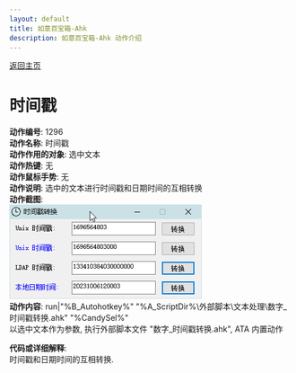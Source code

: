 ```yaml
---
layout: default
title: 如意百宝箱-Ahk
description: 如意百宝箱-Ahk 动作介绍
---
```

<link rel="stylesheet" href="../actions/css/atom-one-light.min.css">
<script src="../actions/js/highlight.min.js"></script>
<script>hljs.highlightAll();</script>

[返回主页](../index.md)

# [](#header-2) 时间戳

**动作编号**: 1296  
**动作名称**: 时间戳  
**动作作用的对象**: 选中文本  
**动作热键**: 无  
**动作鼠标手势**: 无  
**动作说明**: 选中的文本进行时间戳和日期时间的互相转换  
**动作截图**:  
  ![时间戳](img1/1296.png)  
**动作内容**: run|"%B_Autohotkey%" "%A_ScriptDir%\外部脚本\文本处理\数字_时间戳转换.ahk" "%CandySel%"  
以选中文本作为参数, 执行外部脚本文件 "数字_时间戳转换.ahk", ATA 内置动作  

**代码或详细解释**:  
时间戳和日期时间的互相转换.  